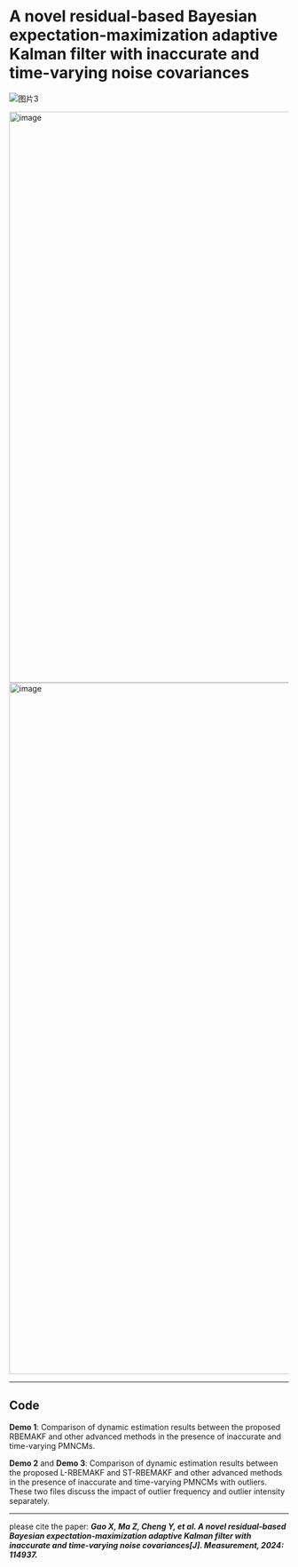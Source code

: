# A novel residual-based Bayesian expectation-maximization adaptive Kalman filter with inaccurate and time-varying noise covariances
![图片3](https://github.com/user-attachments/assets/f8c96759-e9ec-4ea7-a7e8-0396444a9a3e)

<img width="674" height="1029" alt="image" src="https://github.com/user-attachments/assets/8b659924-cd81-4dc0-9637-b339f0ad5c1b" />

<img width="672" height="1246" alt="image" src="https://github.com/user-attachments/assets/612eea88-9324-4197-bb00-6a5825a2ea91" />

---

## Code 
**Demo 1**: Comparison of dynamic estimation results between the proposed RBEMAKF and other advanced methods in the presence of inaccurate and time-varying PMNCMs.

**Demo 2** and **Demo 3**: Comparison of dynamic estimation results between the proposed L-RBEMAKF and ST-RBEMAKF and other advanced methods in the presence of inaccurate and time-varying PMNCMs with outliers. These two files discuss the impact of outlier frequency and outlier intensity separately.

---

please cite the paper: _**Gao X, Ma Z, Cheng Y, et al. A novel residual-based Bayesian expectation-maximization adaptive Kalman filter with inaccurate and time-varying noise covariances[J]. Measurement, 2024: 114937.**_
